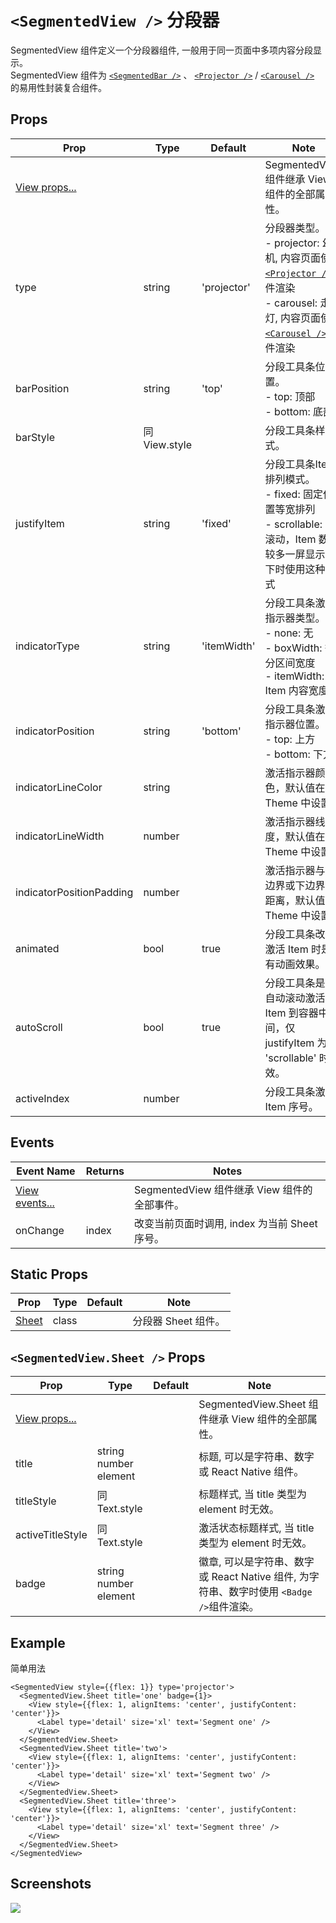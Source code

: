# `<SegmentedView />` 分段器
SegmentedView 组件定义一个分段器组件, 一般用于同一页面中多项内容分段显示。<br/>SegmentedView 组件为 [`<SegmentedBar />`](./SegmentedBar) 、 [`<Projector />`](./Projector.md) /  [`<Carousel />`](./Carousel.md) 的易用性封装复合组件。

## Props
| Prop | Type | Default | Note |
|---|---|---|---|
| [View props...](https://facebook.github.io/react-native/docs/view.html) |  |  | SegmentedView 组件继承 View 组件的全部属性。
| type | string | 'projector' | 分段器类型。<br/>- projector: 幻灯机, 内容页面使用[`<Projector />`](./Projector.md)组件渲染<br/>- carousel: 走马灯, 内容页面使用[`<Carousel />`](./Carousel.md)组件渲染
| barPosition | string | 'top' | 分段工具条位置。<br/>- top: 顶部<br/>- bottom: 底部
| barStyle | 同View.style |  | 分段工具条样式。
| justifyItem | string | 'fixed' | 分段工具条Item 排列模式。<br/>- fixed: 固定位置等宽排列<br/>- scrollable: 可滚动，Item 数量较多一屏显示不下时使用这种模式
| indicatorType | string | 'itemWidth' | 分段工具条激活指示器类型。<br/>- none: 无<br/>- boxWidth: 等分区间宽度<br/>- itemWidth: Item 内容宽度
| indicatorPosition | string | 'bottom' | 分段工具条激活指示器位置。<br/>- top: 上方<br/>- bottom: 下方
| indicatorLineColor | string |  | 激活指示器颜色，默认值在 Theme 中设置。
| indicatorLineWidth | number |  | 激活指示器线宽度，默认值在 Theme 中设置。
| indicatorPositionPadding | number |  | 激活指示器与上边界或下边界的距离，默认值在 Theme 中设置。
| animated | bool | true | 分段工具条改变激活 Item 时是否有动画效果。
| autoScroll | bool | true | 分段工具条是否自动滚动激活 Item 到容器中间，仅 justifyItem 为 'scrollable' 时有效。
| activeIndex | number |  | 分段工具条激活 Item 序号。

## Events
| Event Name | Returns | Notes |
|---|---|---|
| [View events...](https://facebook.github.io/react-native/docs/view.html) |  | SegmentedView 组件继承 View 组件的全部事件。
| onChange | index | 改变当前页面时调用, index 为当前 Sheet 序号。

## Static Props
| Prop | Type | Default | Note |
|---|---|---|---|
| [Sheet](#segmentedviewsheet--props) | class |  | 分段器 Sheet 组件。

<!--
## Methods
None.

## Static Methods
None.
-->

## `<SegmentedView.Sheet />` Props
| Prop | Type | Default | Note |
|---|---|---|---|
| [View props...](https://facebook.github.io/react-native/docs/view.html) |  |  | SegmentedView.Sheet 组件继承 View 组件的全部属性。
| title | string<br/>number<br/>element |  | 标题, 可以是字符串、数字或 React Native 组件。
| titleStyle | 同Text.style |  | 标题样式, 当 title 类型为 element 时无效。
| activeTitleStyle | 同Text.style |  | 激活状态标题样式, 当 title 类型为 element 时无效。
| badge | string<br/>number<br/>element |  | 徽章, 可以是字符串、数字或 React Native 组件, 为字符串、数字时使用 `<Badge />`组件渲染。

## Example
简单用法
```
<SegmentedView style={{flex: 1}} type='projector'>
  <SegmentedView.Sheet title='one' badge={1}>
    <View style={{flex: 1, alignItems: 'center', justifyContent: 'center'}}>
      <Label type='detail' size='xl' text='Segment one' />
    </View>
  </SegmentedView.Sheet>
  <SegmentedView.Sheet title='two'>
    <View style={{flex: 1, alignItems: 'center', justifyContent: 'center'}}>
      <Label type='detail' size='xl' text='Segment two' />
    </View>
  </SegmentedView.Sheet>
  <SegmentedView.Sheet title='three'>
    <View style={{flex: 1, alignItems: 'center', justifyContent: 'center'}}>
      <Label type='detail' size='xl' text='Segment three' />
    </View>
  </SegmentedView.Sheet>
</SegmentedView>
```


## Screenshots
![](../../screenshots/12-SegmentedView.png)
